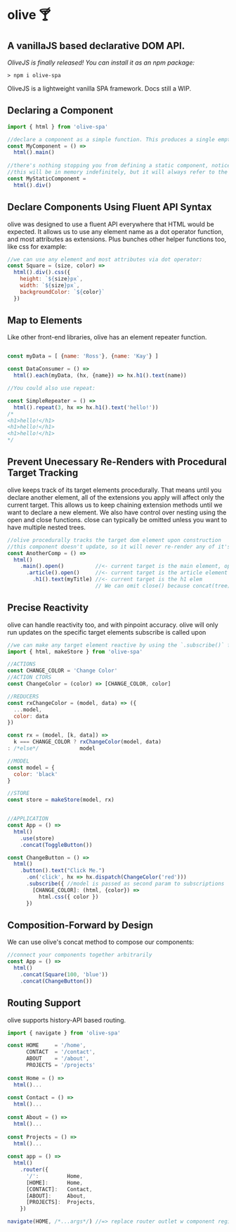 # olive 🍸
## A vanillaJS based declarative DOM API.
_OliveJS is finally released! You can install it as an npm package:_
```
> npm i olive-spa
```

OliveJS is a lightweight vanilla SPA framework. Docs still a WIP. 

## Declaring a Component
```javascript
import { html } from 'olive-spa'

//declare a component as a simple function. This produces a single empty main element.
const MyComponent = () => 
  html().main()
  
//there's nothing stopping you from defining a static component, notice it's not a function.
//this will be in memory indefinitely, but it will always refer to the same DOM object.
const MyStaticComponent = 
  html().div()

```

## Declare Components Using Fluent API Syntax
olive was designed to use a fluent API everywhere that HTML would be expected. It allows us to use any element name as a dot operator function, and most attributes as extensions. Plus bunches other helper functions too, like css for example:

```javascript
//we can use any element and most attributes via dot operator:
const Square = (size, color) => 
  html().div().css({
    height: `${size}px`,
    width: `${size}px`,
    backgroundColor: `${color}`
  })
```
## Map to Elements
Like other front-end libraries, olive has an element repeater function.

```javascript

const myData = [ {name: 'Ross'}, {name: 'Kay'} ]

const DataConsumer = () =>
  html().each(myData, (hx, {name}) => hx.h1().text(name))

//You could also use repeat:

const SimpleRepeater = () => 
  html().repeat(3, hx => hx.h1().text('hello!'))
/*
<h1>hello!</h1>
<h1>hello!</h1>
<h1>hello!</h1>
*/

```
## Prevent Unecessary Re-Renders with Procedural Target Tracking
olive keeps track of its target elements procedurally. That means until you declare another element, all of the extensions you apply will affect only the current target. This allows us to keep chaining extension methods until we want to declare a new element. We also have control over nesting using the open and close functions. close can typically be omitted unless you want to have multiple nested trees.
```javascript
//olive procedurally tracks the target dom element upon construction
//this component doesn't update, so it will never re-render any of it's parts unless replaced by parent updates.
const AnotherComp = () => 
  html()
    .main().open()          //<- current target is the main element, open() nests next elems
      .article().open()     //<- current target is the article element
        .h1().text(myTitle) //<- current target is the h1 elem
                            // We can omit close() because concat(tree) concatenates based on root elements.
```
## Precise Reactivity
olive can handle reactivity too, and with pinpoint accuracy. olive will only run updates on the specific target elements subscribe is called upon

```javascript
//we can make any target element reactive by using the `.subscribe()` function combined with a state store.
import { html, makeStore } from 'olive-spa'

//ACTIONS
const CHANGE_COLOR = 'Change Color'
//ACTION CTORS
const ChangeColor = (color) => [CHANGE_COLOR, color]

//REDUCERS
const rxChangeColor = (model, data) => ({
  ...model,
  color: data
})

const rx = (model, [k, data]) =>
  k === CHANGE_COLOR ? rxChangeColor(model, data)
: /*else*/             model

//MODEL
const model = {
  color: 'black'
}

//STORE
const store = makeStore(model, rx)


//APPLICATION
const App = () =>
  html()
    .use(store)
    .concat(ToggleButton())

const ChangeButton = () => 
  html()
    .button().text("Click Me.")
      .on('click', hx => hx.dispatch(ChangeColor('red')))
      .subscribe({ //model is passed as second param to subscriptions                
        [CHANGE_COLOR]: (html, {color}) =>
          html.css({ color })
      })
```

## Composition-Forward by Design
We can use olive's concat method to compose our components:

```javascript
//connect your components together arbitrarily
const App = () =>
  html()
    .concat(Square(100, 'blue'))
    .concat(ChangeButton())
```

## Routing Support
olive supports history-API based routing.

```javascript
import { navigate } from 'olive-spa'

const HOME     = '/home',
      CONTACT  = '/contact',
      ABOUT    = '/about',
      PROJECTS = '/projects'
      
const Home = () => 
  html()...
  
const Contact = () => 
  html()...
  
const About = () => 
  html()...
  
const Projects = () => 
  html()...
      
const app = () => 
  html()
    .router({
      '/':         Home,
      [HOME]:      Home,
      [CONTACT]:   Contact,
      [ABOUT]:     About,
      [PROJECTS]:  Projects,
    })

navigate(HOME, /*...args*/) //=> replace router outlet w component registered to HOME
```
